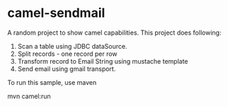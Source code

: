 camel-sendmail
==============
A random project to show camel capabilities. This project does following:

1) Scan a table using JDBC dataSource. 
2) Split records - one record per row
3) Transform record to Email String using mustache template
4) Send email using gmail transport.

To run this sample, use maven 

mvn camel:run
